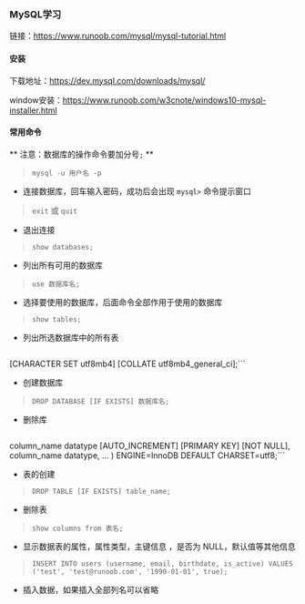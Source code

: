 ### MySQL学习

链接：https://www.runoob.com/mysql/mysql-tutorial.html


#### 安装

下载地址：https://dev.mysql.com/downloads/mysql/

window安装：https://www.runoob.com/w3cnote/windows10-mysql-installer.html


#### 常用命令

** 注意：数据库的操作命令要加分号`;` **

> `mysql -u 用户名 -p`

* 连接数据库，回车输入密码，成功后会出现 `mysql>` 命令提示窗口

> `exit` 或 `quit`

* 退出连接

> `show databases;`

* 列出所有可用的数据库

> `use 数据库名;`

* 选择要使用的数据库，后面命令全部作用于使用的数据库

> `show tables;`

* 列出所选数据库中的所有表

> ```CREATE DATABASE [IF NOT EXISTS] 数据库名
  [CHARACTER SET utf8mb4]
  [COLLATE utf8mb4_general_ci];```

* 创建数据库

> `DROP DATABASE [IF EXISTS] 数据库名;`

* 删除库

> ```CREATE TABLE table_name (
   column_name datatype [AUTO_INCREMENT] [PRIMARY KEY] [NOT NULL],
   column_name datatype,
    ...
) ENGINE=InnoDB DEFAULT CHARSET=utf8;```

* 表的创建

> `DROP TABLE [IF EXISTS] table_name;`

* 删除表

> `show columns from 表名;`

* 显示数据表的属性，属性类型，主键信息 ，是否为 NULL，默认值等其他信息

> `INSERT INTO users (username, email, birthdate, is_active) VALUES ('test', 'test@runoob.com', '1990-01-01', true);`

* 插入数据，如果插入全部列名可以省略